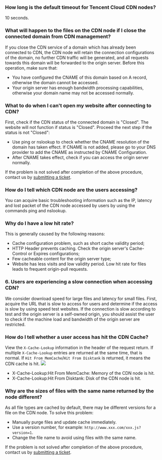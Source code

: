 ### How long is the default timeout for Tencent Cloud CDN nodes?
10 seconds.

### What will happen to the files on the CDN node if I close the connected domain from CDN management?
If you close the CDN service of a domain which has already been connected to CDN, the CDN node will retain the connection configurations of the domain, no further CDN traffic will be generated, and all requests towards this domain will be forwarded to the origin server. Before this operation, make sure that:
- You have configured the CNAME of this domain based on A record, otherwise the domain cannot be accessed.
- Your origin server has enough bandwidth processing capabilities, otherwise your domain name may not be accessed normally.

### What to do when I can't open my website after connecting to CDN?
First, check if the CDN status of the connected domain is "Closed". The website will not function if status is "Closed". Proceed the next step if the status is not "Closed":
+ Use ping or nslookup to check whether the CNAME resolution of the domain has taken effect. If CNAME is not added, please go to your DNS provider to add the CNAME as instructed by CNAME Configuration.
+ After CNAME takes effect, check if you can access the origin server normally.

If the problem is not solved after completion of the above procedure, contact us by [submitting a ticket](https://console.cloud.tencent.com/workorder/category).

### How do I tell which CDN node are the users accessing?
You can acquire basic troubleshooting information such as the IP, latency and lost packet of the CDN node accessed by users by using the commands ping and nslookup.

### Why do I have a low hit rate?
This is generally caused by the following reasons:
+ Cache configuration problem, such as short cache validity period;
+ HTTP Header prevents caching. Check the origin server's Cache-Control or Expires configurations;
+ Few cacheable content for the origin server type;
+ Website has less visits and low validity period. Low hit rate for files leads to frequent origin-pull requests.

### 6. Users are experiencing a slow connection when accessing CDN?
We consider download speed for large files and latency for small files. First, acquire the URL that is slow to access for users and determine if the access is slow by using speed test websites.
If the connection is slow according to test and the origin server is a self-owned origin, you should assist the user to check if the machine load and bandwidth of the origin server are restricted.

### How do I tell whether a user access has hit the CDN Cache?
View the `X-Cache-Lookup` information in the header of the request return. If multiple `X-Cache-Lookup` entries are returned at the same time, that is normal. If `Hit From MemCache`/`Hit From Disktank` is returned, it means the CDN cache is hit.
![](https://mc.qcloudimg.com/static/img/64ac912c895b36f0241a927df6da3543/image.png)
+ X-Cache-Lookup:Hit From MemCache: Memory of the CDN node is hit.
+ X-Cache-Lookup:Hit From Disktank: Disk of the CDN node is hit.

### Why are the sizes of files with the same name returned by the node different?
As all file types are cached by default, there may be different versions for a file on the CDN node. To solve this problem:
+ Manually purge files and update cache immediately.
+ Use a version number, for example: ```http://www.xxx.com/xxx.js?version=1```.
+ Change the file name to avoid using files with the same name.

If the problem is not solved after completion of the above procedure, contact us by [submitting a ticket](https://console.cloud.tencent.com/workorder/category).
